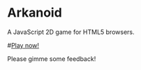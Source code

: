 Arkanoid
=======

A JavaScript 2D game for HTML5 browsers.

#[Play now!](http://rafaelcastrocouto.github.com/arkanoid/arkanoid.htm "Play now!")

Please gimme some feedback!